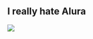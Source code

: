 ## I really hate Alura 

![](https://static.wikia.nocookie.net/chibirobo/images/e/ed/Telly_Actual_Size.png/revision/latest?cb=20110415225728)

